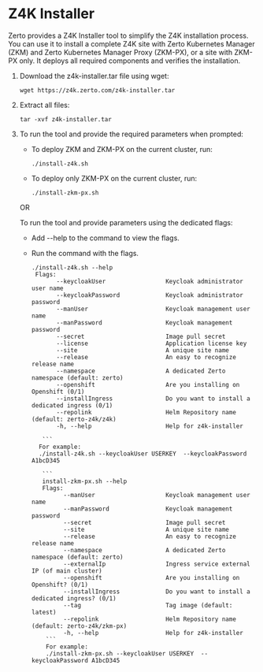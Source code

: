 # Z4K Installer

Zerto provides a Z4K Installer tool to simplify the Z4K installation process. You can use it to install a complete Z4K site with Zerto Kubernetes Manager (ZKM) and Zerto Kubernetes Manager Proxy (ZKM-PX), or a site with ZKM-PX only. It deploys all required components and verifies the installation.

1. Download the z4k-installer.tar file using wget:

    ```
    wget https://z4k.zerto.com/z4k-installer.tar
    ```

2. Extract all files:

    ```
    tar -xvf z4k-installer.tar
    ```

3. To run the tool and provide the required parameters when prompted:
   
   - To deploy ZKM and ZKM-PX on the current cluster, run:
    
     ```
     ./install-z4k.sh
     ```
     
    - To deploy only ZKM-PX on the current cluster, run:
    
        ```
        ./install-zkm-px.sh 
        ```
    OR
    
    To run the tool and provide parameters using the dedicated flags:
   
     - Add --help to the command to view the flags.
     - Run the command with the flags.
          
        ```
        ./install-z4k.sh --help
         Flags:
               --keycloakUser                 Keycloak administrator user name
               --keycloakPassword             Keycloak administrator password
               --manUser                      Keycloak management user name
               --manPassword                  Keycloak management password
               --secret                       Image pull secret
               --license                      Application license key
               --site                         A unique site name
               --release                      An easy to recognize release name
               --namespace                    A dedicated Zerto namespace (default: zerto)
               --openshift                    Are you installing on Openshift (0/1)
               --installIngress               Do you want to install a dedicated ingress (0/1)
               --repolink                     Helm Repository name (default: zerto-z4k/z4k)
               -h, --help                     Help for z4k-installer
            
           ```
          For example:
          ./install-z4k.sh --keycloakUser USERKEY  --keycloakPassword A1bcD345
   
           ```
           install-zkm-px.sh --help
           Flags:
                 --manUser                    Keycloak management user name
                 --manPassword                Keycloak management password
                 --secret                     Image pull secret
                 --site                       A unique site name
                 --release                    An easy to recognize release name
                 --namespace                  A dedicated Zerto namespace (default: zerto)
                 --externalIp                 Ingress service external IP (of main cluster)
                 --openshift                  Are you installing on Openshift? (0/1)
                 --installIngress             Do you want to install a dedicated ingress? (0/1)
                 --tag                        Tag image (default: latest)
                 --repolink                   Helm Repository name (default: zerto-z4k/zkm-px)
                 -h, --help                   Help for z4k-installer
            ```
            For example:
            ./install-zkm-px.sh --keycloakUser USERKEY  --keycloakPassword A1bcD345
